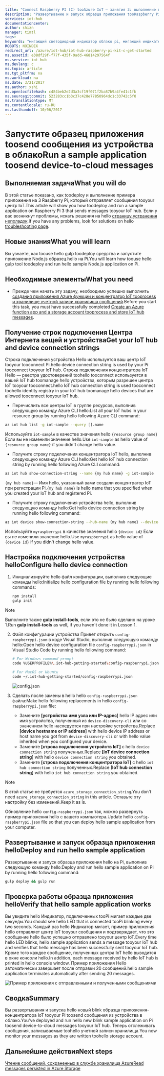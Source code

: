 ```yaml
---
title: "Connect Raspberry PI (C) tooAzure IoT — занятия 3: выполнение примера | Документы Microsoft"
description: "Развертывание и запуск образца приложения tooRaspberry Pi 3, отправляет сообщения центр IoT tooyour и hello Индикатор мигает."
services: iot-hub
documentationcenter: 
author: shizn
manager: timtl
tags: 
keywords: "мигающий светодиодный индикатор облако pi, мигающий индикатор из облака"
ROBOTS: NOINDEX
redirect_url: /azure/iot-hub/iot-hub-raspberry-pi-kit-c-get-started
ms.assetid: e38df29f-f77f-435f-9add-46814297564f
ms.service: iot-hub
ms.devlang: c
ms.topic: article
ms.tgt_pltfrm: na
ms.workload: na
ms.date: 3/21/2017
ms.author: xshi
ms.openlocfilehash: c484beb2e2d3a3cf19f071f2ba87b9a4fe41c1fb
ms.sourcegitcommit: 523283cc1b3c37c428e77850964dc1c33742c5f0
ms.translationtype: MT
ms.contentlocale: ru-RU
ms.lasthandoff: 10/06/2017
---
```

# <a name="run-a-sample-application-toosend-device-to-cloud-messages"></a><span data-ttu-id="10757-104">Запустите образец приложения toosend сообщения из устройства в облако</span><span class="sxs-lookup"><span data-stu-id="10757-104">Run a sample application toosend device-to-cloud messages</span></span>
## <a name="what-you-will-do"></a><span data-ttu-id="10757-105">Выполняемая задача</span><span class="sxs-lookup"><span data-stu-id="10757-105">What you will do</span></span>
<span data-ttu-id="10757-106">В этой статье показано, как toodeploy и выполнение примера приложения на 3 Raspberry Pi, который отправляет сообщения tooyour центр IoT.</span><span class="sxs-lookup"><span data-stu-id="10757-106">This article will show you how toodeploy and run a sample application on Raspberry Pi 3 that sends messages tooyour IoT hub.</span></span> <span data-ttu-id="10757-107">Если у вас возникнут проблемы, искать решения на hello [страницу устранения неполадок](iot-hub-raspberry-pi-kit-c-troubleshooting.md).</span><span class="sxs-lookup"><span data-stu-id="10757-107">If you have any problems, look for solutions on hello [troubleshooting page](iot-hub-raspberry-pi-kit-c-troubleshooting.md).</span></span>

## <a name="what-you-will-learn"></a><span data-ttu-id="10757-108">Новые знания</span><span class="sxs-lookup"><span data-stu-id="10757-108">What you will learn</span></span>
<span data-ttu-id="10757-109">Вы узнаете, как toouse hello gulp toodeploy средства и запустите приложение Node.js образец hello на Pi.</span><span class="sxs-lookup"><span data-stu-id="10757-109">You will learn how toouse hello gulp tool toodeploy and run hello sample Node.js application on Pi.</span></span>

## <a name="what-you-need"></a><span data-ttu-id="10757-110">Необходимые элементы</span><span class="sxs-lookup"><span data-stu-id="10757-110">What you need</span></span>
* <span data-ttu-id="10757-111">Прежде чем начать эту задачу, необходимо успешно выполнить [создания приложения Azure функции и концентратор IoT tooprocess и хранилище учетной записи хранилища сообщений](iot-hub-raspberry-pi-kit-c-lesson3-deploy-resource-manager-template.md).</span><span class="sxs-lookup"><span data-stu-id="10757-111">Before you start this task, you must have successfully completed [Create an Azure function app and a storage account tooprocess and store IoT hub messages](iot-hub-raspberry-pi-kit-c-lesson3-deploy-resource-manager-template.md).</span></span>

## <a name="get-your-iot-hub-and-device-connection-strings"></a><span data-ttu-id="10757-112">Получение строк подключения Центра Интернета вещей и устройства</span><span class="sxs-lookup"><span data-stu-id="10757-112">Get your IoT hub and device connection strings</span></span>
<span data-ttu-id="10757-113">Строка подключения устройства Hello используется ваш центр IoT tooyour tooconnect Pi.</span><span class="sxs-lookup"><span data-stu-id="10757-113">hello device connection string is used by your Pi tooconnect tooyour IoT hub.</span></span> <span data-ttu-id="10757-114">Строка подключения концентратора IoT Hello — реестра удостоверений toohello tooconnect используется в вашей IoT hub toomanage hello устройства, которым разрешен центра IoT tooyour tooconnect.</span><span class="sxs-lookup"><span data-stu-id="10757-114">hello IoT hub connection string is used tooconnect toohello identity registry in your IoT hub toomanage hello devices that are allowed tooconnect tooyour IoT hub.</span></span> 

* <span data-ttu-id="10757-115">Перечислить все центры IoT в группе ресурсов, выполнив следующую команду Azure CLI hello:</span><span class="sxs-lookup"><span data-stu-id="10757-115">List all your IoT hubs in your resource group by running hello following Azure CLI command:</span></span>

```bash
az iot hub list -g iot-sample --query [].name
```

<span data-ttu-id="10757-116">Используйте `iot-sample` в качестве значения hello `{resource group name}` Если вы не изменили значение hello.</span><span class="sxs-lookup"><span data-stu-id="10757-116">Use `iot-sample` as hello value of `{resource group name}` if you didn't change hello value.</span></span>

* <span data-ttu-id="10757-117">Получите строку подключения концентратора IoT hello, выполнив следующую команду Azure CLI hello:</span><span class="sxs-lookup"><span data-stu-id="10757-117">Get hello IoT hub connection string by running hello following Azure CLI command:</span></span>

```bash
az iot hub show-connection-string --name {my hub name} -g iot-sample
```

<span data-ttu-id="10757-118">`{my hub name}`— Имя hello, указанный вами создали концентратор IoT при регистрации Pi.</span><span class="sxs-lookup"><span data-stu-id="10757-118">`{my hub name}` is hello name that you specified when you created your IoT hub and registered Pi.</span></span>

* <span data-ttu-id="10757-119">Получите строку подключения устройства hello, выполнив следующую команду hello:</span><span class="sxs-lookup"><span data-stu-id="10757-119">Get hello device connection string by running hello following command:</span></span>

```bash
az iot device show-connection-string --hub-name {my hub name} --device-id myraspberrypi -g iot-sample
```

<span data-ttu-id="10757-120">Используйте `myraspberrypi` в качестве значения hello `{device id}` Если вы не изменили значение hello.</span><span class="sxs-lookup"><span data-stu-id="10757-120">Use `myraspberrypi` as hello value of `{device id}` if you didn't change hello value.</span></span>

## <a name="configure-hello-device-connection"></a><span data-ttu-id="10757-121">Настройка подключения устройства hello</span><span class="sxs-lookup"><span data-stu-id="10757-121">Configure hello device connection</span></span>
1. <span data-ttu-id="10757-122">Инициализируйте hello файл конфигурации, выполнив следующие команды hello:</span><span class="sxs-lookup"><span data-stu-id="10757-122">Initialize hello configuration file by running hello following commands:</span></span>
   
   ```bash
   npm install
   gulp init
   ```

> [!NOTE]
> <span data-ttu-id="10757-123">Выполните также **gulp install-tools**, если это не было сделано на уроке 1.</span><span class="sxs-lookup"><span data-stu-id="10757-123">Run **gulp install-tools** as well, if you haven't done it in Lesson 1.</span></span>

2. <span data-ttu-id="10757-124">Файл конфигурации устройства Привет открыть `config-raspberrypi.json` в коде Visual Studio, выполнив следующую команду hello:</span><span class="sxs-lookup"><span data-stu-id="10757-124">Open hello device configuration file `config-raspberrypi.json` in Visual Studio Code by running hello following command:</span></span>
   
   ```bash
   # For Windows command prompt
   code %USERPROFILE%\.iot-hub-getting-started\config-raspberrypi.json
   
   # For MacOS or Ubuntu
   code ~/.iot-hub-getting-started/config-raspberrypi.json
   ```
   
   ![config.json](media/iot-hub-raspberry-pi-lessons/lesson3/config.png)
3. <span data-ttu-id="10757-126">Сделать после замены в hello hello `config-raspberrypi.json` файла:</span><span class="sxs-lookup"><span data-stu-id="10757-126">Make hello following replacements in hello `config-raspberrypi.json` file:</span></span>
   
   * <span data-ttu-id="10757-127">Замените **[устройства имя узла или IP-адрес]** hello IP адрес или имя устройства, полученный из `device-discovery-cli` или со значением hello наследуется при настройке устройства.</span><span class="sxs-lookup"><span data-stu-id="10757-127">Replace **[device hostname or IP address]** with hello device IP address or host name you got from `device-discovery-cli` or with hello value inherited when you configured your device.</span></span>
   * <span data-ttu-id="10757-128">Замените **[строка подключения устройств IoT]** с hello `device connection string` полученных.</span><span class="sxs-lookup"><span data-stu-id="10757-128">Replace **[IoT device connection string]** with hello `device connection string` you obtained.</span></span>
   * <span data-ttu-id="10757-129">Замените **[строка подключения концентратора IoT]** с hello `iot hub connection string` полученных.</span><span class="sxs-lookup"><span data-stu-id="10757-129">Replace **[IoT hub connection string]** with hello `iot hub connection string` you obtained.</span></span>

> [!NOTE]
> <span data-ttu-id="10757-130">В этой статье не требуется `azure_storage_connection_string`.</span><span class="sxs-lookup"><span data-stu-id="10757-130">You don't need `azure_storage_connection_string` in this article.</span></span> <span data-ttu-id="10757-131">Оставьте эту настройку без изменений.</span><span class="sxs-lookup"><span data-stu-id="10757-131">Keep it as is.</span></span>

<span data-ttu-id="10757-132">Обновление hello `config-raspberrypi.json` так, можно развернуть пример приложения hello с вашего компьютера.</span><span class="sxs-lookup"><span data-stu-id="10757-132">Update hello `config-raspberrypi.json` file so that you can deploy hello sample application from your computer.</span></span>

## <a name="deploy-and-run-hello-sample-application"></a><span data-ttu-id="10757-133">Развертывание и запуск образца приложения hello</span><span class="sxs-lookup"><span data-stu-id="10757-133">Deploy and run hello sample application</span></span>
<span data-ttu-id="10757-134">Развертывание и запуск образца приложения hello на Pi, выполнив следующую команду hello:</span><span class="sxs-lookup"><span data-stu-id="10757-134">Deploy and run hello sample application on Pi by running hello following command:</span></span>

```bash
gulp deploy && gulp run
```

## <a name="verify-that-hello-sample-application-works"></a><span data-ttu-id="10757-135">Проверка работы образца приложения hello</span><span class="sxs-lookup"><span data-stu-id="10757-135">Verify that hello sample application works</span></span>
<span data-ttu-id="10757-136">Вы увидите hello Индикатор, подключенных tooPi мигает каждые две секунды.</span><span class="sxs-lookup"><span data-stu-id="10757-136">You should see hello LED that is connected tooPi blinking every two seconds.</span></span> <span data-ttu-id="10757-137">Каждый раз hello Индикатор мигает, пример приложения hello отправляет центр IoT tooyour сообщения и подтверждает, что это сообщение hello было успешно отправлено tooyour центр IoT.</span><span class="sxs-lookup"><span data-stu-id="10757-137">Every time hello LED blinks, hello sample application sends a message tooyour IoT hub and verifies that hello message has been successfully sent tooyour IoT hub.</span></span> <span data-ttu-id="10757-138">Кроме того каждое сообщение, полученных центра IoT hello выводится в окне консоли hello.</span><span class="sxs-lookup"><span data-stu-id="10757-138">In addition, each message received by hello IoT hub is printed in hello console window.</span></span> <span data-ttu-id="10757-139">Пример приложения Hello автоматически завершает после отправки 20 сообщений.</span><span class="sxs-lookup"><span data-stu-id="10757-139">hello sample application terminates automatically after sending 20 messages.</span></span>

![Пример приложения с отправленными и полученными сообщениями](media/iot-hub-raspberry-pi-lessons/lesson3/gulp_run_c.png)

## <a name="summary"></a><span data-ttu-id="10757-141">Сводка</span><span class="sxs-lookup"><span data-stu-id="10757-141">Summary</span></span>
<span data-ttu-id="10757-142">Вы развертывания и запуска hello новый blink образца приложения-концентратора IoT tooyour Pi toosend сообщения из устройства в облако.</span><span class="sxs-lookup"><span data-stu-id="10757-142">You've deployed and run hello new blink sample application on Pi toosend device-to-cloud messages tooyour IoT hub.</span></span> <span data-ttu-id="10757-143">Теперь отслеживать сообщения, записываемые toohello учетной записи хранилища.</span><span class="sxs-lookup"><span data-stu-id="10757-143">You now monitor your messages as they are written toohello storage account.</span></span>

## <a name="next-steps"></a><span data-ttu-id="10757-144">Дальнейшие действия</span><span class="sxs-lookup"><span data-stu-id="10757-144">Next steps</span></span>
[<span data-ttu-id="10757-145">Чтение сообщений, сохраненных в службе хранилища Azure</span><span class="sxs-lookup"><span data-stu-id="10757-145">Read messages persisted in Azure Storage</span></span>](iot-hub-raspberry-pi-kit-c-lesson3-read-table-storage.md)

